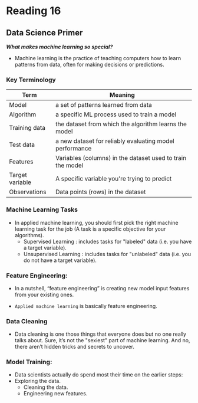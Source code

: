 # Reading 16

## Data Science Primer

**_What makes machine learning so special?_**

- Machine learning is the practice of teaching computers how to learn patterns from data, often for making decisions or predictions.

### Key Terminology

| Term            | Meaning                                                    |
| --------------- | ---------------------------------------------------------- |
| Model           | a set of patterns learned from data                        |
| Algorithm       | a specific ML process used to train a model                |
| Training data   | the dataset from which the algorithm learns the model      |
| Test data       | a new dataset for reliably evaluating model performance    |
| Features        | Variables (columns) in the dataset used to train the model |
| Target variable | A specific variable you're trying to predict               |
| Observations    | Data points (rows) in the dataset                          |

### Machine Learning Tasks

- In applied machine learning, you should first pick the right machine learning task for the job (A task is a specific objective for your algorithms).
  - Supervised Learning : includes tasks for "labeled" data (i.e. you have a target variable).
  - Unsupervised Learning : includes tasks for "unlabeled" data (i.e. you do not have a target variable).

### Feature Engineering:

- In a nutshell, “feature engineering” is creating new model input features from your existing ones.

- `Applied machine learning` is basically feature engineering.

### Data Cleaning

- Data cleaning is one those things that everyone does but no one really talks about. Sure, it’s not the "sexiest" part of machine learning. And no, there aren’t hidden tricks and secrets to uncover.

### Model Training:

- Data scientists actually do spend most their time on the earlier steps:
- Exploring the data.
  - Cleaning the data.
  - Engineering new features.
